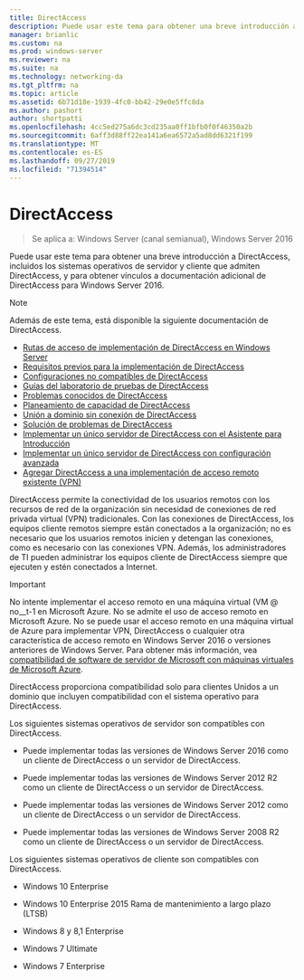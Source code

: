 ```yaml
---
title: DirectAccess
description: Puede usar este tema para obtener una breve introducción a DirectAccess en Windows Server 2016.
manager: brianlic
ms.custom: na
ms.prod: windows-server
ms.reviewer: na
ms.suite: na
ms.technology: networking-da
ms.tgt_pltfrm: na
ms.topic: article
ms.assetid: 6b71d18e-1939-4fc0-bb42-29e0e5ffc8da
ms.author: pashort
author: shortpatti
ms.openlocfilehash: 4cc5ed275a6dc3cd235aa0ff1bfb0f0f46350a2b
ms.sourcegitcommit: 6aff3d88ff22ea141a6ea6572a5ad8dd6321f199
ms.translationtype: MT
ms.contentlocale: es-ES
ms.lasthandoff: 09/27/2019
ms.locfileid: "71394514"
---
```

# <a name="directaccess"></a>DirectAccess

>Se aplica a: Windows Server (canal semianual), Windows Server 2016

Puede usar este tema para obtener una breve introducción a DirectAccess, incluidos los sistemas operativos de servidor y cliente que admiten DirectAccess, y para obtener vínculos a documentación adicional de DirectAccess para Windows Server 2016.  
  
> [!NOTE]  
> Además de este tema, está disponible la siguiente documentación de DirectAccess.  
>   
> -   [Rutas de acceso de implementación de DirectAccess en Windows Server](DirectAccess-Deployment-Paths-in-Windows-Server.md)  
> -   [Requisitos previos para la implementación de DirectAccess](Prerequisites-for-Deploying-DirectAccess.md)  
> -   [Configuraciones no compatibles de DirectAccess](DirectAccess-Unsupported-Configurations.md)  
> -   [Guías del laboratorio de pruebas de DirectAccess](DirectAccess-Test-Lab-Guides.md)  
> -   [Problemas conocidos de DirectAccess](DirectAccess-Known-Issues.md)  
> -   [Planeamiento de capacidad de DirectAccess](DirectAccess-Capacity-Planning.md) 
> -   [Unión a dominio sin conexión de DirectAccess](DirectAccess-Offline-Domain-Join.md)  
> -   [Solución de problemas de DirectAccess](Troubleshooting-DirectAccess.md)  
> -   [Implementar un único servidor de DirectAccess con el Asistente para Introducción](single-server-wizard/Deploy-a-Single-DirectAccess-Server-Using-the-Getting-Started-Wizard.md)  
> -   [Implementar un único servidor de DirectAccess con configuración avanzada](single-server-advanced/Deploy-a-Single-DirectAccess-Server-with-Advanced-Settings.md)  
> -   [Agregar DirectAccess a una implementación de acceso remoto existente (VPN)](add-to-existing-vpn/Add-DirectAccess-to-an-Existing-Remote-Access-VPN-Deployment.md)  
  
DirectAccess permite la conectividad de los usuarios remotos con los recursos de red de la organización sin necesidad de conexiones de red privada virtual (VPN) tradicionales. Con las conexiones de DirectAccess, los equipos cliente remotos siempre están conectados a la organización; no es necesario que los usuarios remotos inicien y detengan las conexiones, como es necesario con las conexiones VPN. Además, los administradores de TI pueden administrar los equipos cliente de DirectAccess siempre que ejecuten y estén conectados a Internet.

>[!IMPORTANT]
>No intente implementar el acceso remoto en una máquina virtual \(VM @ no__t-1 en Microsoft Azure. No se admite el uso de acceso remoto en Microsoft Azure. No se puede usar el acceso remoto en una máquina virtual de Azure para implementar VPN, DirectAccess o cualquier otra característica de acceso remoto en Windows Server 2016 o versiones anteriores de Windows Server. Para obtener más información, vea [compatibilidad de software de servidor de Microsoft con máquinas virtuales de Microsoft Azure](https://support.microsoft.com/help/2721672/microsoft-server-software-support-for-microsoft-azure-virtual-machines).
  
DirectAccess proporciona compatibilidad solo para clientes Unidos a un dominio que incluyen compatibilidad con el sistema operativo para DirectAccess.  
  
Los siguientes sistemas operativos de servidor son compatibles con DirectAccess.  
  
-   Puede implementar todas las versiones de Windows Server 2016 como un cliente de DirectAccess o un servidor de DirectAccess.  
  
-   Puede implementar todas las versiones de Windows Server 2012 R2 como un cliente de DirectAccess o un servidor de DirectAccess.  
  
-   Puede implementar todas las versiones de Windows Server 2012 como un cliente de DirectAccess o un servidor de DirectAccess.  
  
-   Puede implementar todas las versiones de Windows Server 2008 R2 como un cliente de DirectAccess o un servidor de DirectAccess.  
  
Los siguientes sistemas operativos de cliente son compatibles con DirectAccess.  
  
-   Windows 10 Enterprise  
  
-   Windows 10 Enterprise 2015 Rama de mantenimiento a largo plazo (LTSB)  
  
-   Windows 8 y 8,1 Enterprise  
  
-   Windows 7 Ultimate  
  
-   Windows 7 Enterprise
